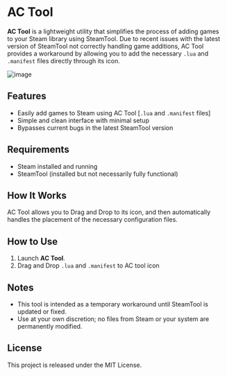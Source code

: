 # AC Tool

**AC Tool** is a lightweight utility that simplifies the process of adding games to your Steam library using SteamTool. Due to recent issues with the latest version of SteamTool not correctly handling game additions, AC Tool provides a workaround by allowing you to add the necessary `.lua` and `.manifest` files directly through its icon.

![image](https://github.com/user-attachments/assets/66e4ba0b-39a3-4492-a668-9ab2a67f210c)

## Features

- Easily add games to Steam using AC Tool [`.lua` and `.manifest` files] 
- Simple and clean interface with minimal setup
- Bypasses current bugs in the latest SteamTool version

## Requirements

- Steam installed and running
- SteamTool (installed but not necessarily fully functional)


## How It Works

AC Tool allows you to Drag and Drop to its icon, and then automatically handles the placement of the necessary configuration files.

## How to Use

1. Launch **AC Tool**.
2. Drag and Drop `.lua` and `.manifest` to AC tool icon 

## Notes

- This tool is intended as a temporary workaround until SteamTool is updated or fixed.
- Use at your own discretion; no files from Steam or your system are permanently modified.

## License

This project is released under the MIT License.


